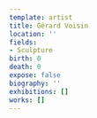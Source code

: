 ```yaml
---
template: artist
title: Gérard Voisin
location: ''
fields:
- Sculpture
birth: 0
death: 0
expose: false
biography: ''
exhibitions: []
works: []
---
```


